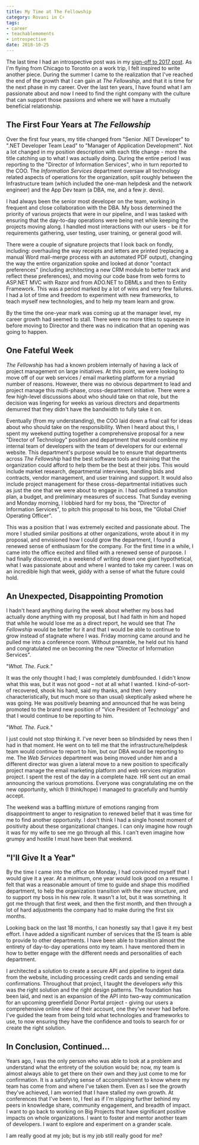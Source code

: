 ```yaml
---
title: My Time at The Fellowship
category: Rovani in C♯
tags:
- career
- teachablemoments
- introspective
date: 2018-10-25
---
```


The last time I had an introspective post was in my [sign-off to 2017 post](/posts/2017/2017-year-in-review/). As I'm flying from Chicago to Toronto on a work trip, I felt inspired to write another piece. During the summer I came to the realization that I've reached the end of the growth that I can gain at _The Fellowship_, and that it is time for the next phase in my career. Over the last ten years, I have found what I am passionate about and now I need to find the right company with the culture that can support those passions and where we will have a mutually beneficial relationship.

## The First Four Years at _The Fellowship_

Over the first four years, my title changed from "Senior .NET Developer" to ".NET Developer Team Lead" to "Manager of Application Development". Not a lot changed in my position description with each title change - more the title catching up to what I was actually doing. During the entire period I was reporting to the "Director of Information Services", who in turn reported to the COO. The _Information Services_ department oversaw all technology related aspects of operations for the organization, split roughly between the Infrastructure team (which included the one-man helpdesk and the network engineer) and the App Dev team (a DBA, me, and a few jr. devs).

I had always been the senior most developer on the team, working in frequent and close collaboration with the DBA. My boss determined the priority of various projects that were in our pipeline, and I was tasked with ensuring that the day-to-day operations were being met while keeping the projects moving along. I handled most interactions with our users - be it for requirements gathering, user testing, user training, or general good will.

There were a couple of signature projects that I look back on fondly, including: overhauling the way receipts and letters are printed (replacing a manual Word mail-merge process with an automated PDF output), changing the way the entire organization spoke and looked at donor "contact preferences" (including architecting a new CRM module to better track and reflect these preferences), and moving our code base from web forms to ASP.NET MVC with Razor and from ADO.NET to DBMLs and then to Entity Framework. This was a period marked by a lot of wins and very few failures. I had a lot of time and freedom to experiment with new frameworks, to teach myself new technologies, and to help my team learn and grow.

By the time the one-year mark was coming up at the manager level, my career growth had seemed to stall. There were no more titles to squeeze in before moving to Director and there was no indication that an opening was going to happen.

## One Fateful Week

_The Fellowship_ has had a known problem internally of having a lack of project management on large initiatives. At this point, we were looking to move off of our web services / email marketing platform for a myriad number of reasons. However, there was no obvious department to lead and project manage this multi-phase, cross-department initiative. There were a few high-level discussions about who should take on that role, but the decision was lingering for weeks as various directors and departments demurred that they didn't have the bandwidth to fully take it on.

Eventually (from my understanding), the COO laid down a final call for ideas about who should take on the responsibility. When I heard about this, I spent my weekend putting together a comprehensive proposal for a new "Director of Technology" position and department that would combine my internal team of developers with the team of developers for our external website. This department's purpose would be to ensure that departments across _The Fellowship_ had the best software tools and training that the organization could afford to help them be the best at their jobs. This would include market research, departmental interviews, handling bids and contracts, vendor management, and user training and support. It would also include project management for these cross-departmental initiatives such as just the one that we were about to engage in. I had outlined a transition plan, a budget, and preliminary measures of success. That Sunday evening and Monday morning, I lobbied hard for my boss, the "Director of Information Services", to pitch this proposal to his boss, the "Global Chief Operating Officer".

This was a position that I was extremely excited and passionate about. The more I studied similar positions at other organizations, wrote about it in my proposal, and envisioned how I could grow the department, I found a renewed sense of enthusiasm for the company. For the first time in a while, I came into the office excited and filled with a renewed sense of purpose. I had finally discovered, in a weekend of writing down one giant hypothetical, what I was passionate about and where I wanted to take my career. I was on an incredible high that week, giddy with a sense of what the future could hold.

## An Unexpected, Disappointing Promotion

I hadn't heard anything during the week about whether my boss had actually done anything with my proposal, but I had faith in him and hoped that while he would lose me as a direct report, he would see that _The Fellowship_ would be better for it and that I would be able to continue to grow instead of stagnate where I was. Friday morning came around and he pulled me into a conference room. Without preamble, he held out his hand and congratulated me on becoming the new "Director of Information Services".

"_What. The. Fuck._"

It was the only thought I had; I was completely dumbfounded. I didn't know what this was, but it was not good &ndash; not at all what I wanted. I kind-of-sort-of recovered, shook his hand, said my thanks, and then (very characteristically, but much more so than usual) skeptically asked where he was going. He was positively beaming and announced that he was being promoted to the brand new position of "Vice President of Technology" and that I would continue to be reporting to him.

"_What. The. Fuck._"

I just could not stop thinking it. I've never been so blindsided by news then I had in that moment. He went on to tell me that the infrastructure/helpdesk team would continue to report to him, but our DBA would be reporting to me. The _Web Services_ department was being moved under him and a different director was given a lateral move to a new position to specifically project manage the email marketing platform and web services migration project. I spent the rest of the day in a complete haze. HR sent out an email announcing the various promotions. Everyone was congratulating me on the new opportunity, which (I think/hope) I managed to gracefully and humbly accept.

The weekend was a baffling mixture of emotions ranging from disappointment to anger to resignation to renewed belief that it was time for me to find another opportunity. I don't think I had a single honest moment of positivity about these organizational changes. I can only imagine how rough it was for my wife to see me go through all this. I can't even imagine how grumpy and hostile I must have been that weekend.

## "I'll Give It a Year"

By the time I came into the office on Monday, I had convinced myself that I would give it a year. At a minimum, one year would look good on a resume. I felt that was a reasonable amount of time to guide and shape this modified department, to help the organization transition with the new structure, and to support my boss in his new role. It wasn't a lot, but it was something. It got me through that first week, and then the first month, and then through a lot of hard adjustments the company had to make during the first six months.

Looking back on the last 18 months, I can honestly say that I gave it my best effort. I have added a significant number of services that the IS team is able to provide to other departments. I have been able to transition almost the entirety of day-to-day operations onto my team. I have mentored them in how to better engage with the different needs and personalities of each department.

I architected a solution to create a secure API and pipeline to ingest data from the website, including processing credit cards and sending email confirmations. Throughout that project, I taught the developers _why_ this was the right solution and the right design patterns. The foundation has been laid, and next is an expansion of the API into two-way communication for an upcoming greenfield Donor Portal project - giving our users a comprehensive online view of their account, one they've never had before. I've guided the team from being told what technologies and frameworks to use, to now ensuring they have the confidence and tools to search for or create the right solution.

## In Conclusion, Continued...

Years ago, I was the only person who was able to look at a problem and understand what the entirety of the solution would be; now, my team is almost always able to get there on their own and they just come to me for confirmation. It is a satisfying sense of accomplishment to know where my team has come from and where I've taken them. Even as I see the growth they've achieved, I am worried that I have stalled my own growth. At conferences that I've been to, I feel as if I'm slipping further behind my peers in knowledge share, community engagement, and breadth of impact. I want to go back to working on Big Projects that have significant positive impacts on whole organizations. I want to foster and mentor another team of developers. I want to explore and experiment on a grander scale.

I am really good at my job; but is my job still really good for me?